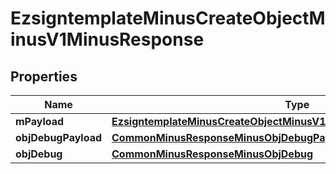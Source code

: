 
# EzsigntemplateMinusCreateObjectMinusV1MinusResponse

## Properties
Name | Type | Description | Notes
------------ | ------------- | ------------- | -------------
**mPayload** | [**EzsigntemplateMinusCreateObjectMinusV1MinusResponseMinusMPayload**](EzsigntemplateMinusCreateObjectMinusV1MinusResponseMinusMPayload.md) |  | 
**objDebugPayload** | [**CommonMinusResponseMinusObjDebugPayload**](CommonMinusResponseMinusObjDebugPayload.md) |  |  [optional]
**objDebug** | [**CommonMinusResponseMinusObjDebug**](CommonMinusResponseMinusObjDebug.md) |  |  [optional]



